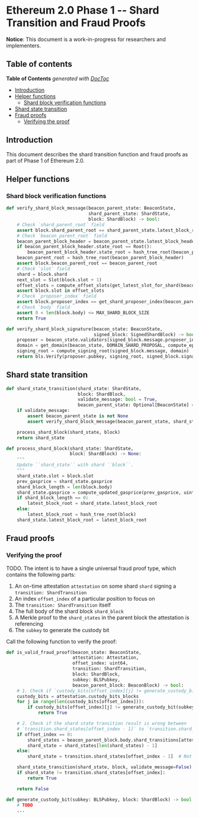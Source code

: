 # Ethereum 2.0 Phase 1 -- Shard Transition and Fraud Proofs

**Notice**: This document is a work-in-progress for researchers and implementers.

## Table of contents

<!-- START doctoc generated TOC please keep comment here to allow auto update -->
<!-- DON'T EDIT THIS SECTION, INSTEAD RE-RUN doctoc TO UPDATE -->
**Table of Contents**  *generated with [DocToc](https://github.com/thlorenz/doctoc)*

- [Introduction](#introduction)
- [Helper functions](#helper-functions)
  - [Shard block verification functions](#shard-block-verification-functions)
- [Shard state transition](#shard-state-transition)
- [Fraud proofs](#fraud-proofs)
  - [Verifying the proof](#verifying-the-proof)

<!-- END doctoc generated TOC please keep comment here to allow auto update -->

## Introduction

This document describes the shard transition function and fraud proofs as part of Phase 1 of Ethereum 2.0.

## Helper functions

### Shard block verification functions

```python
def verify_shard_block_message(beacon_parent_state: BeaconState,
                               shard_parent_state: ShardState,
                               block: ShardBlock) -> bool:
    # Check `shard_parent_root` field
    assert block.shard_parent_root == shard_parent_state.latest_block_root
    # Check `beacon_parent_root` field
    beacon_parent_block_header = beacon_parent_state.latest_block_header.copy()
    if beacon_parent_block_header.state_root == Root():
        beacon_parent_block_header.state_root = hash_tree_root(beacon_parent_state)
    beacon_parent_root = hash_tree_root(beacon_parent_block_header)
    assert block.beacon_parent_root == beacon_parent_root
    # Check `slot` field
    shard = block.shard
    next_slot = Slot(block.slot + 1)
    offset_slots = compute_offset_slots(get_latest_slot_for_shard(beacon_parent_state, shard), next_slot)
    assert block.slot in offset_slots
    # Check `proposer_index` field
    assert block.proposer_index == get_shard_proposer_index(beacon_parent_state, block.slot, shard)
    # Check `body` field
    assert 0 < len(block.body) <= MAX_SHARD_BLOCK_SIZE
    return True
```

```python
def verify_shard_block_signature(beacon_state: BeaconState,
                                 signed_block: SignedShardBlock) -> bool:
    proposer = beacon_state.validators[signed_block.message.proposer_index]
    domain = get_domain(beacon_state, DOMAIN_SHARD_PROPOSAL, compute_epoch_at_slot(signed_block.message.slot))
    signing_root = compute_signing_root(signed_block.message, domain)
    return bls.Verify(proposer.pubkey, signing_root, signed_block.signature)
```

## Shard state transition

```python
def shard_state_transition(shard_state: ShardState,
                           block: ShardBlock,
                           validate_message: bool = True,
                           beacon_parent_state: Optional[BeaconState] = None) -> ShardState:
    if validate_message:
        assert beacon_parent_state is not None
        assert verify_shard_block_message(beacon_parent_state, shard_state, block)

    process_shard_block(shard_state, block)
    return shard_state
```

```python
def process_shard_block(shard_state: ShardState,
                        block: ShardBlock) -> None:
    """
    Update ``shard_state`` with shard ``block``.
    """
    shard_state.slot = block.slot
    prev_gasprice = shard_state.gasprice
    shard_block_length = len(block.body)
    shard_state.gasprice = compute_updated_gasprice(prev_gasprice, uint64(shard_block_length))
    if shard_block_length == 0:
        latest_block_root = shard_state.latest_block_root
    else:
        latest_block_root = hash_tree_root(block)
    shard_state.latest_block_root = latest_block_root
```

## Fraud proofs

### Verifying the proof

TODO. The intent is to have a single universal fraud proof type, which contains the following parts:

1. An on-time attestation `attestation` on some shard `shard` signing a `transition: ShardTransition`
2. An index `offset_index` of a particular position to focus on
3. The `transition: ShardTransition` itself
4. The full body of the shard block `shard_block`
5. A Merkle proof to the `shard_states` in the parent block the attestation is referencing
6. The `subkey` to generate the custody bit

Call the following function to verify the proof:

```python
def is_valid_fraud_proof(beacon_state: BeaconState,
                         attestation: Attestation,
                         offset_index: uint64,
                         transition: ShardTransition,
                         block: ShardBlock,
                         subkey: BLSPubkey,
                         beacon_parent_block: BeaconBlock) -> bool:
    # 1. Check if `custody_bits[offset_index][j] != generate_custody_bit(subkey, block_contents)` for any `j`.
    custody_bits = attestation.custody_bits_blocks
    for j in range(len(custody_bits[offset_index])):
        if custody_bits[offset_index][j] != generate_custody_bit(subkey, block):
            return True

    # 2. Check if the shard state transition result is wrong between
    # `transition.shard_states[offset_index - 1]` to `transition.shard_states[offset_index]`.
    if offset_index == 0:
        shard_states = beacon_parent_block.body.shard_transitions[attestation.data.shard].shard_states
        shard_state = shard_states[len(shard_states) - 1]
    else:
        shard_state = transition.shard_states[offset_index - 1]  # Not doing the actual state updates here.

    shard_state_transition(shard_state, block, validate_message=False)
    if shard_state != transition.shard_states[offset_index]:
        return True

    return False
```

```python
def generate_custody_bit(subkey: BLSPubkey, block: ShardBlock) -> bool:
    # TODO
    ...
```
